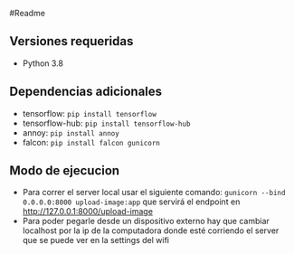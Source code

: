 #Readme

## Versiones requeridas
- Python 3.8  

## Dependencias adicionales
- tensorflow: `pip install tensorflow`  
- tensorflow-hub: `pip install tensorflow-hub`  
- annoy: `pip install annoy`  
- falcon: `pip install falcon gunicorn`

## Modo de ejecucion
- Para correr el server local usar el siguiente comando:  `gunicorn --bind 0.0.0.0:8000 upload-image:app` que servirá el endpoint en http://127.0.0.1:8000/upload-image
- Para poder pegarle desde un dispositivo externo hay que cambiar localhost por la ip de la computadora donde esté corriendo el server que se puede ver en la settings del wifi

